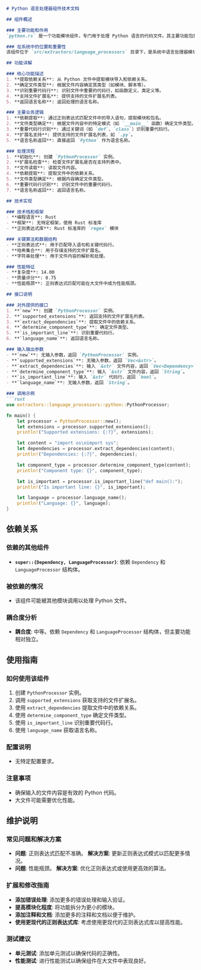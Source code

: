 ```markdown
# Python 语言处理器组件技术文档

## 组件概述

### 主要功能和作用
`python.rs` 是一个功能模块组件，专门用于处理 Python 语言的代码文件。其主要功能包括从 Python 文件中提取依赖关系、确定文件类型、识别重要代码行、支持特定文件扩展名以及返回语言名称。

### 在系统中的位置和重要性
该组件位于 `src/extractors/language_processors` 目录下，是系统中语言处理器模块的重要组成部分。其重要性评分为 0.80，表明其在系统中的作用和影响较大。

## 功能详解

### 核心功能描述
1. **提取依赖关系**: 从 Python 文件中提取模块导入和依赖关系。
2. **确定文件类型**: 根据文件内容确定其类型（如模块、脚本等）。
3. **识别重要代码行**: 识别文件中重要的代码行，如函数定义、类定义等。
4. **支持文件扩展名**: 提供支持的文件扩展名列表。
5. **返回语言名称**: 返回处理的语言名称。

### 主要业务逻辑
1. **依赖提取**: 通过正则表达式匹配文件中的导入语句，提取模块和包名。
2. **文件类型确定**: 根据文件内容中的特定模式（如 `__main__` 函数）确定文件类型。
3. **重要代码行识别**: 通过关键词（如 `def`、`class`）识别重要代码行。
4. **扩展名支持**: 提供支持的文件扩展名列表，如 `.py`。
5. **语言名称返回**: 直接返回 `Python` 作为语言名称。

### 处理流程
1. **初始化**: 创建 `PythonProcessor` 实例。
2. **扩展名检查**: 检查文件扩展名是否在支持列表中。
3. **文件读取**: 读取文件内容。
4. **依赖提取**: 提取文件中的依赖关系。
5. **文件类型确定**: 根据内容确定文件类型。
6. **重要代码行识别**: 识别文件中的重要代码行。
7. **语言名称返回**: 返回语言名称。

## 技术实现

### 技术栈和框架
- **编程语言**: Rust
- **框架**: 无特定框架，使用 Rust 标准库
- **正则表达式库**: Rust 标准库的 `regex` 模块

### 关键算法和数据结构
- **正则表达式**: 用于匹配导入语句和关键代码行。
- **哈希集合**: 用于存储支持的文件扩展名。
- **字符串处理**: 用于文件内容的解析和处理。

### 性能特征
- **复杂度**: 14.00
- **质量评分**: 0.75
- **性能瓶颈**: 正则表达式匹配可能在大文件中成为性能瓶颈。

## 接口说明

### 对外提供的接口
1. **`new`**: 创建 `PythonProcessor` 实例。
2. **`supported_extensions`**: 返回支持的文件扩展名列表。
3. **`extract_dependencies`**: 提取文件中的依赖关系。
4. **`determine_component_type`**: 确定文件类型。
5. **`is_important_line`**: 识别重要代码行。
6. **`language_name`**: 返回语言名称。

### 输入输出参数
- **`new`**: 无输入参数，返回 `PythonProcessor` 实例。
- **`supported_extensions`**: 无输入参数，返回 `Vec<&str>`。
- **`extract_dependencies`**: 输入 `&str` 文件内容，返回 `Vec<Dependency>`。
- **`determine_component_type`**: 输入 `&str` 文件内容，返回 `String`。
- **`is_important_line`**: 输入 `&str` 代码行，返回 `bool`。
- **`language_name`**: 无输入参数，返回 `String`。

### 调用示例
```rust
use extractors::language_processors::python::PythonProcessor;

fn main() {
    let processor = PythonProcessor::new();
    let extensions = processor.supported_extensions();
    println!("Supported extensions: {:?}", extensions);

    let content = "import os\nimport sys";
    let dependencies = processor.extract_dependencies(content);
    println!("Dependencies: {:?}", dependencies);

    let component_type = processor.determine_component_type(content);
    println!("Component type: {}", component_type);

    let is_important = processor.is_important_line("def main():");
    println!("Is important line: {}", is_important);

    let language = processor.language_name();
    println!("Language: {}", language);
}
```

## 依赖关系

### 依赖的其他组件
- **`super::{Dependency, LanguageProcessor}`**: 依赖 `Dependency` 和 `LanguageProcessor` 结构体。

### 被依赖的情况
- 该组件可能被其他模块调用以处理 Python 文件。

### 耦合度分析
- **耦合度**: 中等。依赖 `Dependency` 和 `LanguageProcessor` 结构体，但主要功能相对独立。

## 使用指南

### 如何使用该组件
1. 创建 `PythonProcessor` 实例。
2. 调用 `supported_extensions` 获取支持的文件扩展名。
3. 使用 `extract_dependencies` 提取文件中的依赖关系。
4. 使用 `determine_component_type` 确定文件类型。
5. 使用 `is_important_line` 识别重要代码行。
6. 使用 `language_name` 获取语言名称。

### 配置说明
- 无特定配置要求。

### 注意事项
- 确保输入的文件内容是有效的 Python 代码。
- 大文件可能需要优化性能。

## 维护说明

### 常见问题和解决方案
- **问题**: 正则表达式匹配不准确。
  **解决方案**: 更新正则表达式模式以匹配更多情况。
- **问题**: 性能瓶颈。
  **解决方案**: 优化正则表达式或使用更高效的算法。

### 扩展和修改指南
- **添加错误处理**: 添加更多的错误处理和输入验证。
- **提高模块化程度**: 将功能拆分为更小的模块。
- **添加注释和文档**: 添加更多的注释和文档以便于维护。
- **使用更现代的正则表达式库**: 考虑使用更现代的正则表达式库以提高性能。

### 测试建议
- **单元测试**: 添加单元测试以确保代码的正确性。
- **性能测试**: 进行性能测试以确保组件在大文件中表现良好。
```